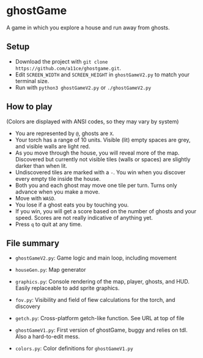 # ghostGame

A game in which you explore a house and run away from ghosts.

## Setup

- Download the project with `git clone https://github.com/a11ce/ghostgame.git`.
- Edit `SCREEN_WIDTH` and `SCREEN_HEIGHT` in `ghostGameV2.py` to match your terminal size.
- Run with `python3 ghostGameV2.py` or `./ghostGameV2.py`

## How to play

(Colors are displayed with ANSI codes, so they may vary by system)

- You are represented by `@`, ghosts are `X`.
- Your torch has a range of 10 units. Visible (lit) empty spaces are grey, and visible walls are light red.
- As you move through the house, you will reveal more of the map. Discovered but currently not visible tiles (walls or spaces) are slightly darker than when lit.
- Undiscovered tiles are marked with a `-`. You win when you discover every empty tile inside the house.
- Both you and each ghost may move one tile per turn. Turns only advance when you make a move.
- Move with `WASD`.
- You lose if a ghost eats you by touching you.
- If you win, you will get a score based on the number of ghosts and your speed. Scores are not really indicative of anything yet.
- Press `q` to quit at any time.

## File summary

- `ghostGameV2.py`: Game logic and main loop, including movement
- `houseGen.py`: Map generator
- `graphics.py`: Console rendering of the map, player, ghosts, and HUD. Easily replaceable to add sprite graphics.
- `fov.py`: Visibility and field of fiew calculations for the torch, and discovery
- `getch.py`: Cross-platform getch-like function. See URL at top of file

- `ghostGameV1.py`: First version of ghostGame, buggy and relies on tdl. Also a hard-to-edit mess.
- `colors.py`: Color definitions for `ghostGameV1.py`